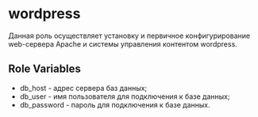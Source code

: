 wordpress
=========

Данная роль осуществляет установку и первичное конфигурирование web-сервера Apache и системы управления контентом wordpress.

Role Variables
--------------

- db_host - адрес сервера баз данных;
- db_user - имя пользователя для подключения к базе данных;
- db_password - пароль для подключения к базе данных.

